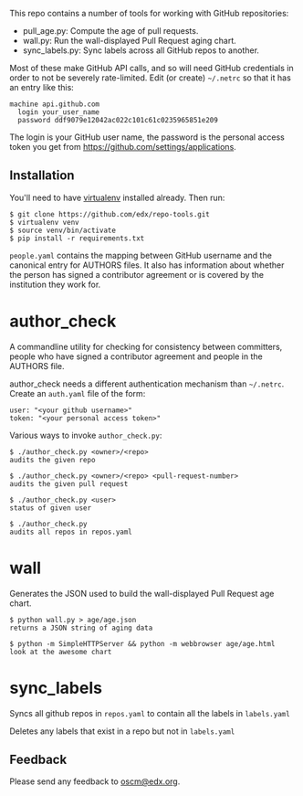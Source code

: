 This repo contains a number of tools for working with GitHub repositories:

 * pull_age.py: Compute the age of pull requests.
 * wall.py: Run the wall-displayed Pull Request aging chart.
 * sync_labels.py: Sync labels across all GitHub repos to another.

Most of these make GitHub API calls, and so will need GitHub credentials in
order to not be severely rate-limited.  Edit (or create) `~/.netrc` so that it
has an entry like this:

    machine api.github.com
      login your_user_name
      password ddf9079e12042ac022c101c61c0235965851e209
 
The login is your GitHub user name, the password is the personal access token
you get from <https://github.com/settings/applications>.

## Installation

You'll need to have [virtualenv](http://www.virtualenv.org) installed already.
Then run:

    $ git clone https://github.com/edx/repo-tools.git
    $ virtualenv venv
    $ source venv/bin/activate
    $ pip install -r requirements.txt

`people.yaml` contains the mapping between GitHub username and the canonical
entry for AUTHORS files. It also has information about whether the person has
signed a contributor agreement or is covered by the institution they work for.

# author_check

A commandline utility for checking for consistency between committers,
people who have signed a contributor agreement and people in the AUTHORS
file.

author_check needs a different authentication mechanism than `~/.netrc`.
Create an `auth.yaml` file of the form:

    user: "<your github username>"
    token: "<your personal access token>"

Various ways to invoke `author_check.py`:

    $ ./author_check.py <owner>/<repo>
    audits the given repo
    
    $ ./author_check.py <owner>/<repo> <pull-request-number>
    audits the given pull request
    
    $ ./author_check.py <user>
    status of given user
    
    $ ./author_check.py
    audits all repos in repos.yaml

# wall

Generates the JSON used to build the wall-displayed Pull Request age chart.

    $ python wall.py > age/age.json
    returns a JSON string of aging data

    $ python -m SimpleHTTPServer && python -m webbrowser age/age.html
    look at the awesome chart


# sync_labels

Syncs all github repos in `repos.yaml` to contain all the labels in `labels.yaml`

Deletes any labels that exist in a repo but not in `labels.yaml`

## Feedback

Please send any feedback to <oscm@edx.org>.
